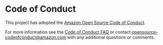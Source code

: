 # Code of Conduct

This project has adopted the
[Amazon Open Source Code of Conduct](https://aws.github.io/code-of-conduct).

For more information see the
[Code of Conduct FAQ](https://aws.github.io/code-of-conduct-faq) or contact
[opensource-codeofconduct@amazon.com](mailto:opensource-codeofconduct@amazon.com)
with any additional questions or comments.
